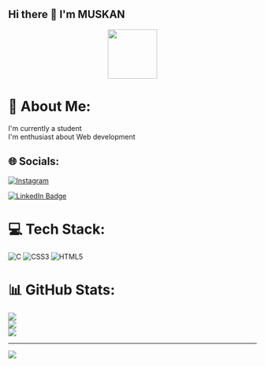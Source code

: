 ## Hi there 👋 I'm MUSKAN

<div id="header" align="center">
  <img src="https://media.giphy.com/media/M9gbBd9nbDrOTu1Mqx/giphy.gif" width="100"/>
</div>

 # 💫 About Me:
I'm currently a student <br>I'm enthusiast about Web development <br>

## 🌐 Socials:
[![Instagram](https://img.shields.io/badge/Instagram-%23E4405F.svg?logo=Instagram&logoColor=white)](https://instagram.com/muskanfayaz81) 
<div id="badges">
  <a href="https://www.linkedin.com/in/muskan-fayaz-52757b306">
    <img src="https://img.shields.io/badge/LinkedIn-blue?style=for-the-badge&logo=linkedin&logoColor=white" alt="LinkedIn Badge"/>
  </a>


# 💻 Tech Stack:
![C](https://img.shields.io/badge/c-%2300599C.svg?style=for-the-badge&logo=c&logoColor=white) ![CSS3](https://img.shields.io/badge/css3-%231572B6.svg?style=for-the-badge&logo=css3&logoColor=white) ![HTML5](https://img.shields.io/badge/html5-%23E34F26.svg?style=for-the-badge&logo=html5&logoColor=white)
# 📊 GitHub Stats:
![](https://github-readme-stats.vercel.app/api?username=MUSKANFAYAZ&theme=default&hide_border=false&include_all_commits=true&count_private=true)<br/>
![](https://github-readme-streak-stats.herokuapp.com/?user=MUSKANFAYAZ&theme=default&hide_border=false)<br/>
![](https://github-readme-stats.vercel.app/api/top-langs/?username=MUSKANFAYAZ&theme=default&hide_border=false&include_all_commits=true&count_private=true&layout=compact)

---
[![](https://visitcount.itsvg.in/api?id=MUSKANFAYAZ&icon=0&color=0)](https://visitcount.itsvg.in)

<!-- Proudly created with GPRM ( https://gprm.itsvg.in ) -->
